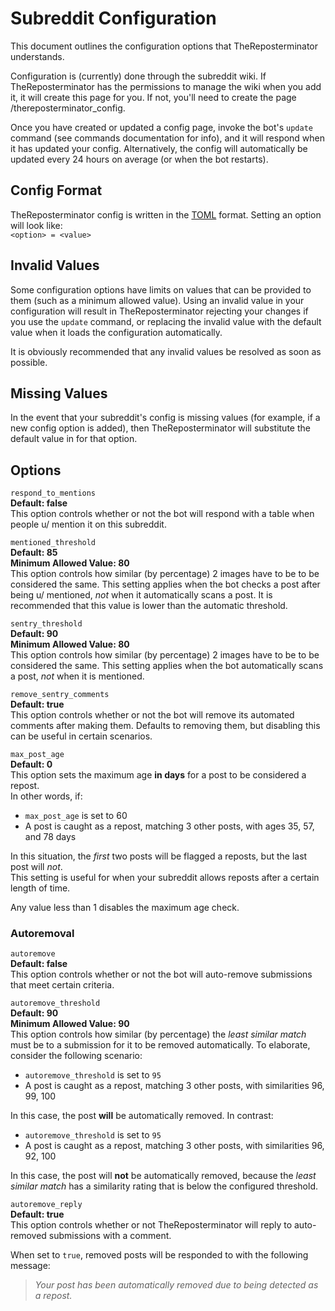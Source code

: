 # Subreddit Configuration
This document outlines the configuration options that TheReposterminator understands.

Configuration is (currently) done through the subreddit wiki. If TheReposterminator has the permissions to manage the wiki when you add it, it will create this page for you. If not, you'll need to create the page /thereposterminator_config.

Once you have created or updated a config page, invoke the bot's `update` command (see commands documentation for info), and it will respond when it has updated your config. Alternatively, the config will automatically be updated every 24 hours on average (or when the bot restarts).

## Config Format
TheReposterminator config is written in the [TOML](https://toml.io/en/) format. Setting an option will look like:  
`<option> = <value>`

## Invalid Values
Some configuration options have limits on values that can be provided to them (such as a minimum allowed value). Using an invalid value in your configuration will result in TheReposterminator rejecting your changes if you use the `update` command, or replacing the invalid value with the default value when it loads the configuration automatically.

It is obviously recommended that any invalid values be resolved as soon as possible.

## Missing Values
In the event that your subreddit's config is missing values (for example, if a new config option is added), then TheReposterminator will substitute the default value in for that option.

## Options
`respond_to_mentions`  
**Default: false**  
This option controls whether or not the bot will respond with a table when people u/ mention it on this subreddit.

`mentioned_threshold`  
**Default: 85**  
**Minimum Allowed Value: 80**  
This option controls how similar (by percentage) 2 images have to be to be considered the same. This setting applies when the bot checks a post after being u/ mentioned, *not* when it automatically scans a post. It is recommended that this value is lower than the automatic threshold.

`sentry_threshold`  
**Default: 90**  
**Minimum Allowed Value: 80**  
This option controls how similar (by percentage) 2 images have to be to be considered the same. This setting applies when the bot automatically scans a post, *not* when it is mentioned. 

`remove_sentry_comments`  
**Default: true**  
This option controls whether or not the bot will remove its automated comments after making them. Defaults to removing them, but disabling this can be useful in certain scenarios.

`max_post_age`  
**Default: 0**  
This option sets the maximum age **in days** for a post to be considered a repost.  
In other words, if:
- `max_post_age` is set to 60
- A post is caught as a repost, matching 3 other posts, with ages 35, 57, and 78 days

In this situation, the *first* two posts will be flagged a reposts, but the last post will *not*.  
This setting is useful for when your subreddit allows reposts after a certain length of time.

Any value less than 1 disables the maximum age check.

### Autoremoval
`autoremove`  
**Default: false**  
This option controls whether or not the bot will auto-remove submissions that meet certain criteria.

`autoremove_threshold`  
**Default: 90**  
**Minimum Allowed Value: 90**  
This option controls how similar (by percentage) the *least similar match* must be to a submission for it to be removed automatically. To elaborate, consider the following scenario:
- `autoremove_threshold` is set to `95`
- A post is caught as a repost, matching 3 other posts, with similarities 96, 99, 100

In this case, the post **will** be automatically removed. In contrast:
- `autoremove_threshold` is set to `95`
- A post is caught as a repost, matching 3 other posts, with similarities 96, 92, 100

In this case, the post will **not** be automatically removed, because the *least similar match* has a similarity rating that is below the configured threshold.

`autoremove_reply`  
**Default: true**  
This option controls whether or not TheReposterminator will reply to auto-removed submissions with a comment.

When set to `true`, removed posts will be responded to with the following message:

> *Your post has been automatically removed due to being detected as a repost.*